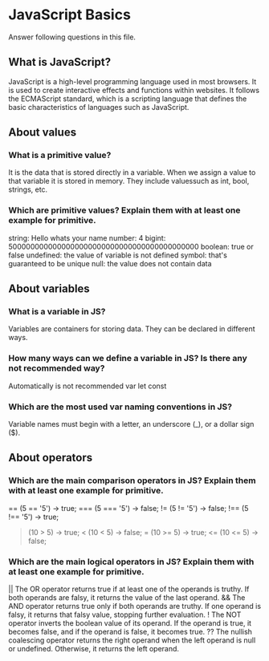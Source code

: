 # JavaScript Basics

Answer following questions in this file.

## What is JavaScript?

JavaScript is a high-level programming language used in most browsers. It is used to create interactive effects and functions within websites. It follows the ECMAScript standard, which is a scripting language that defines the basic characteristics of languages ​​such as JavaScript.

## About values

### What is a primitive value?

It is the data that is stored directly in a variable. When we assign a value to that variable it is stored in memory. They include values ​​such as int, bool, strings, etc.

### Which are primitive values? Explain them with at least one example for primitive.

string: Hello whats your name
number: 4
bigint: 5000000000000000000000000000000000000000000
boolean: true or false
undefined: the value of variable is not defined
symbol: that's guaranteed to be unique
null: the value does not contain data

## About variables

### What is a variable in JS?

Variables are containers for storing data. They can be declared in different ways.

### How many ways can we define a variable in JS? Is there any not recommended way?

Automatically is not recommended
var
let
const

### Which are the most used var naming conventions in JS?

Variable names must begin with a letter, an underscore (_), or a dollar sign ($).

## About operators

### Which are the main comparison operators in JS? Explain them with at least one example for primitive.

== (5 == '5') -> true;
=== (5 === '5') -> false;
!= (5 != '5') -> false;
!== (5 !== '5') -> true;
> (10 > 5) -> true;
< (10 < 5) -> false;
>= (10 >= 5) -> true;
<= (10 <= 5) -> false;

### Which are the main logical operators in JS? Explain them with at least one example for primitive.

|| The OR operator returns true if at least one of the operands is truthy. If both operands are falsy, it returns the value of the last operand.
&& The AND operator returns true only if both operands are truthy. If one operand is falsy, it returns that falsy value, stopping further evaluation.
! The NOT operator inverts the boolean value of its operand. If the operand is true, it becomes false, and if the operand is false, it becomes true.
?? The nullish coalescing operator returns the right operand when the left operand is null or undefined. Otherwise, it returns the left operand.
